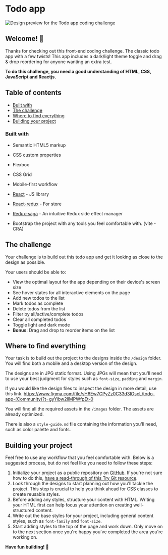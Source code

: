 # Todo app

![Design preview for the Todo app coding challenge](./design/desktop-preview.jpg)

## Welcome! 👋

Thanks for checking out this front-end coding challenge.
The classic todo app with a few twists! This app includes a dark/light theme toggle and drag & drop reordering for anyone wanting an extra test.

**To do this challenge, you need a good understanding of HTML, CSS, JavaScript and Reactjs.**

## Table of contents

- [Built with](#built-with)
- [The challenge](#the-challenge)
- [Where to find everything](#where-to-find-everything)
- [Building your project](#building-your-project)

### Built with

- Semantic HTML5 markup
- CSS custom properties
- Flexbox
- CSS Grid
- Mobile-first workflow
- [React](https://reactjs.org/) - JS library
- [React-redux](https://react-redux.js.org/) - For store
- [Redux-saga](https://redux-saga.js.org/) - An intuitive Redux side effect manager

- Bootstrap the project with any tools you feel comfortable with. (vite - CRA)

## The challenge

Your challenge is to build out this todo app and get it looking as close to the design as possible.

Your users should be able to:

- View the optimal layout for the app depending on their device's screen size
- See hover states for all interactive elements on the page
- Add new todos to the list
- Mark todos as complete
- Delete todos from the list
- Filter by all/active/complete todos
- Clear all completed todos
- Toggle light and dark mode
- **Bonus**: Drag and drop to reorder items on the list

## Where to find everything

Your task is to build out the project to the designs inside the `/design` folder. You will find both a mobile and a desktop version of the design.

The designs are in JPG static format. Using JPGs will mean that you'll need to use your best judgment for styles such as `font-size`, `padding` and `margin`.

If you would like the design files to inspect the design in more detail, use this link.
https://www.figma.com/file/sH6Ew7CPyZz0C33d3IOscL/todo-app-(Community)?t=gyYibw2llMPWfpEt-0

You will find all the required assets in the `/images` folder. The assets are already optimized.

There is also a `style-guide.md` file containing the information you'll need, such as color palette and fonts.

## Building your project

Feel free to use any workflow that you feel comfortable with. Below is a suggested process, but do not feel like you need to follow these steps:

1. Initialize your project as a public repository on [GitHub](https://github.com/). If you're not sure how to do this, [have a read-through of this Try Git resource](https://try.github.io/).
2. Look through the designs to start planning out how you'll tackle the project. This step is crucial to help you think ahead for CSS classes to create reusable styles.
3. Before adding any styles, structure your content with HTML. Writing your HTML first can help focus your attention on creating well-structured content.
4. Write out the base styles for your project, including general content styles, such as `font-family` and `font-size`.
5. Start adding styles to the top of the page and work down. Only move on to the next section once you're happy you've completed the area you're working on.

**Have fun building!** 🚀
